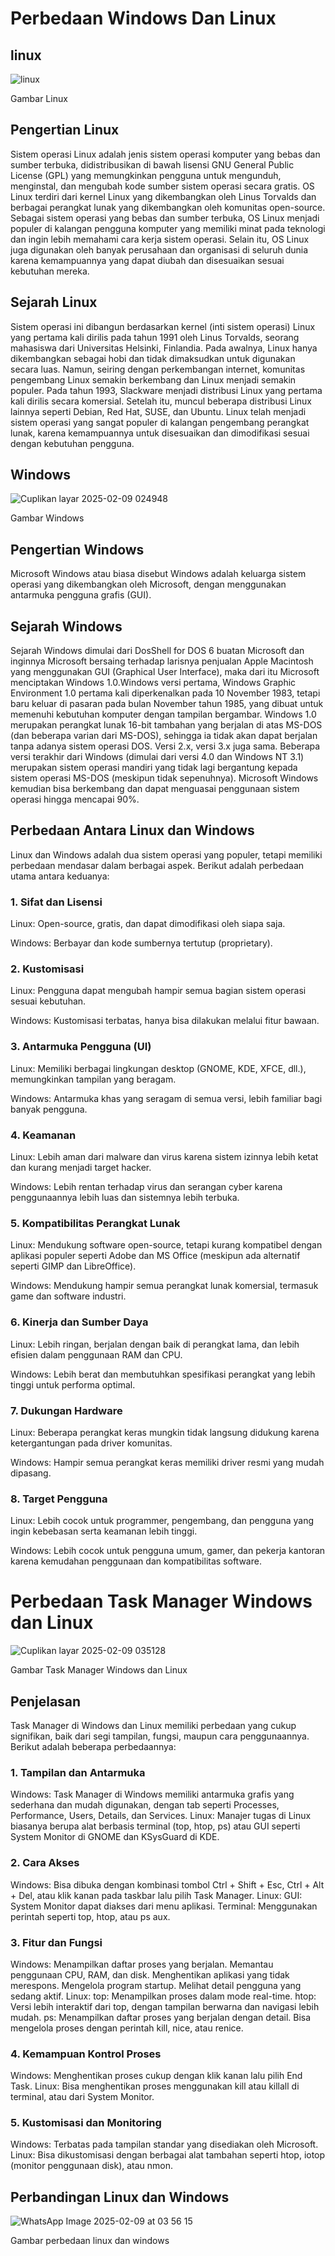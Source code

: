 # Perbedaan Windows Dan Linux
## linux
![linux](https://github.com/user-attachments/assets/8d746854-4141-4f68-8566-633ecae77386)

Gambar Linux 
## Pengertian Linux 
Sistem operasi Linux adalah jenis sistem operasi komputer yang bebas dan sumber terbuka, didistribusikan di bawah lisensi GNU General Public License (GPL) yang memungkinkan pengguna untuk mengunduh, menginstal, dan mengubah kode sumber sistem operasi secara gratis. OS Linux terdiri dari kernel Linux yang dikembangkan oleh Linus Torvalds dan berbagai perangkat lunak yang dikembangkan oleh komunitas open-source.  Sebagai sistem operasi yang bebas dan sumber terbuka, OS Linux menjadi populer di kalangan pengguna komputer yang memiliki minat pada teknologi dan ingin lebih memahami cara kerja sistem operasi. Selain itu, OS Linux juga digunakan oleh banyak perusahaan dan organisasi di seluruh dunia karena kemampuannya yang dapat diubah dan disesuaikan sesuai kebutuhan mereka.
## Sejarah Linux
Sistem operasi ini dibangun berdasarkan kernel (inti sistem operasi) Linux yang pertama kali dirilis pada tahun 1991 oleh Linus Torvalds, seorang mahasiswa dari Universitas Helsinki, Finlandia.  Pada awalnya, Linux hanya dikembangkan sebagai hobi dan tidak dimaksudkan untuk digunakan secara luas. Namun, seiring dengan perkembangan internet, komunitas pengembang Linux semakin berkembang dan Linux menjadi semakin populer.  Pada tahun 1993, Slackware menjadi distribusi Linux yang pertama kali dirilis secara komersial. Setelah itu, muncul beberapa distribusi Linux lainnya seperti Debian, Red Hat, SUSE, dan Ubuntu. Linux telah menjadi sistem operasi yang sangat populer di kalangan pengembang perangkat lunak, karena kemampuannya untuk disesuaikan dan dimodifikasi sesuai dengan kebutuhan pengguna.

## Windows 
![Cuplikan layar 2025-02-09 024948](https://github.com/user-attachments/assets/9770959b-e07f-4b50-a019-d97210ac30c7)

Gambar Windows 
## Pengertian Windows 
Microsoft Windows atau biasa disebut Windows adalah keluarga sistem operasi yang dikembangkan oleh Microsoft, dengan menggunakan antarmuka pengguna grafis (GUI).
## Sejarah Windows 
Sejarah Windows dimulai dari DosShell for DOS 6 buatan Microsoft dan inginnya Microsoft bersaing terhadap larisnya penjualan Apple Macintosh yang menggunakan GUI (Graphical User Interface), maka dari itu Microsoft menciptakan Windows 1.0.Windows versi pertama, Windows Graphic Environment 1.0 pertama kali diperkenalkan pada 10 November 1983, tetapi baru keluar di pasaran pada bulan November tahun 1985, yang dibuat untuk memenuhi kebutuhan komputer dengan tampilan bergambar. Windows 1.0 merupakan perangkat lunak 16-bit tambahan yang berjalan di atas MS-DOS (dan beberapa varian dari MS-DOS), sehingga ia tidak akan dapat berjalan tanpa adanya sistem operasi DOS. Versi 2.x, versi 3.x juga sama. Beberapa versi terakhir dari Windows (dimulai dari versi 4.0 dan Windows NT 3.1) merupakan sistem operasi mandiri yang tidak lagi bergantung kepada sistem operasi MS-DOS (meskipun tidak sepenuhnya). Microsoft Windows kemudian bisa berkembang dan dapat menguasai penggunaan sistem operasi hingga mencapai 90%.

## Perbedaan Antara Linux dan Windows
Linux dan Windows adalah dua sistem operasi yang populer, tetapi memiliki perbedaan mendasar dalam berbagai aspek. Berikut adalah perbedaan utama antara keduanya:
### 1. Sifat dan Lisensi

Linux: Open-source, gratis, dan dapat dimodifikasi oleh siapa saja.

Windows: Berbayar dan kode sumbernya tertutup (proprietary).

### 2. Kustomisasi

Linux: Pengguna dapat mengubah hampir semua bagian sistem operasi sesuai kebutuhan.

Windows: Kustomisasi terbatas, hanya bisa dilakukan melalui fitur bawaan.

### 3. Antarmuka Pengguna (UI)

Linux: Memiliki berbagai lingkungan desktop (GNOME, KDE, XFCE, dll.), memungkinkan tampilan yang beragam.

Windows: Antarmuka khas yang seragam di semua versi, lebih familiar bagi banyak pengguna.

### 4. Keamanan

Linux: Lebih aman dari malware dan virus karena sistem izinnya lebih ketat dan kurang menjadi target hacker.

Windows: Lebih rentan terhadap virus dan serangan cyber karena penggunaannya lebih luas dan sistemnya lebih terbuka.

### 5. Kompatibilitas Perangkat Lunak
Linux: Mendukung software open-source, tetapi kurang kompatibel dengan aplikasi populer seperti Adobe dan MS Office (meskipun ada alternatif seperti GIMP dan LibreOffice).

Windows: Mendukung hampir semua perangkat lunak komersial, termasuk game dan software industri.

### 6. Kinerja dan Sumber Daya

Linux: Lebih ringan, berjalan dengan baik di perangkat lama, dan lebih efisien dalam penggunaan RAM dan CPU.

Windows: Lebih berat dan membutuhkan spesifikasi perangkat yang lebih tinggi untuk performa optimal.

### 7. Dukungan Hardware

Linux: Beberapa perangkat keras mungkin tidak langsung didukung karena ketergantungan pada driver komunitas.

Windows: Hampir semua perangkat keras memiliki driver resmi yang mudah dipasang.

### 8. Target Pengguna

Linux: Lebih cocok untuk programmer, pengembang, dan pengguna yang ingin kebebasan serta keamanan lebih tinggi.

Windows: Lebih cocok untuk pengguna umum, gamer, dan pekerja kantoran karena kemudahan penggunaan dan kompatibilitas software.

# Perbedaan Task Manager Windows dan Linux 
![Cuplikan layar 2025-02-09 035128](https://github.com/user-attachments/assets/f83af4b9-2299-4dbd-8327-8b24f93e2d27)

Gambar Task Manager Windows dan Linux 

## Penjelasan 
Task Manager di Windows dan Linux memiliki perbedaan yang cukup signifikan, baik dari segi tampilan, fungsi, maupun cara penggunaannya. Berikut adalah beberapa perbedaannya:

### 1. Tampilan dan Antarmuka
Windows: Task Manager di Windows memiliki antarmuka grafis yang sederhana dan mudah digunakan, dengan tab seperti Processes, Performance, Users, Details, dan Services. Linux: Manajer tugas di Linux biasanya berupa alat berbasis terminal (top, htop, ps) atau GUI seperti System Monitor di GNOME dan KSysGuard di KDE.

### 2. Cara Akses
Windows: Bisa dibuka dengan kombinasi tombol Ctrl + Shift + Esc, Ctrl + Alt + Del, atau klik kanan pada taskbar lalu pilih Task Manager. Linux: GUI: System Monitor dapat diakses dari menu aplikasi. Terminal: Menggunakan perintah seperti top, htop, atau ps aux.

### 3. Fitur dan Fungsi
Windows: Menampilkan daftar proses yang berjalan. Memantau penggunaan CPU, RAM, dan disk. Menghentikan aplikasi yang tidak merespons. Mengelola program startup. Melihat detail pengguna yang sedang aktif. Linux: top: Menampilkan proses dalam mode real-time. htop: Versi lebih interaktif dari top, dengan tampilan berwarna dan navigasi lebih mudah. ps: Menampilkan daftar proses yang berjalan dengan detail. Bisa mengelola proses dengan perintah kill, nice, atau renice.

### 4. Kemampuan Kontrol Proses
Windows: Menghentikan proses cukup dengan klik kanan lalu pilih End Task. Linux: Bisa menghentikan proses menggunakan kill atau killall di terminal, atau dari System Monitor.

### 5. Kustomisasi dan Monitoring
Windows: Terbatas pada tampilan standar yang disediakan oleh Microsoft. Linux: Bisa dikustomisasi dengan berbagai alat tambahan seperti htop, iotop (monitor penggunaan disk), atau nmon.

## Perbandingan Linux dan Windows 

![WhatsApp Image 2025-02-09 at 03 56 15](https://github.com/user-attachments/assets/29e7bded-32ae-4d79-8b55-6e1b63bbac64)

Gambar perbedaan linux dan windows 

